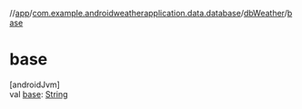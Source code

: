 //[app](../../../index.md)/[com.example.androidweatherapplication.data.database](../index.md)/[dbWeather](index.md)/[base](base.md)

# base

[androidJvm]\
val [base](base.md): [String](https://kotlinlang.org/api/latest/jvm/stdlib/kotlin/-string/index.html)
